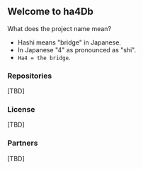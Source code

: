 ## Welcome to ha4Db

What does the project name mean?

* Hashi means "bridge" in Japanese.
* In Japanese "4" as pronounced as "shi".
* `Ha4 = the bridge`.

### Repositories

[TBD]

### License

[TBD]

### Partners

[TBD]
